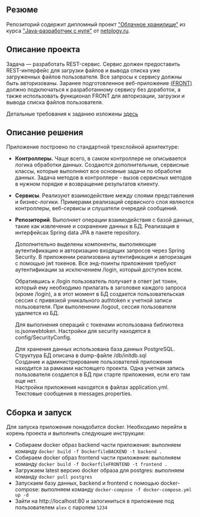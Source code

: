 ## Резюме
Репозиторий содержит дипломный проект ["Облачное хранилище”](https://github.com/netology-code/jd-homeworks/blob/master/diploma/cloudservice.md) 
из курса ["Java-разработчик с нуля"](https://netology.ru/programs/java-developer#/) от [netology.ru](https://netology.ru/).
## Описание проекта
Задача — разработать REST-сервис. Сервис должен предоставить REST-интерфейс для загрузки файлов и вывода списка уже 
загруженных файлов пользователя.
Все запросы к сервису должны быть авторизованы. Заранее подготовленное веб-приложение [(FRONT)](https://github.com/netology-code/jd-homeworks/tree/master/diploma/netology-diplom-frontend) 
должно подключаться к разработанному сервису без доработок, а также использовать функционал FRONT для авторизации, 
загрузки и вывода списка файлов пользователя.

Детальные требования к заданию изложены [здесь](https://github.com/netology-code/jd-homeworks/blob/master/diploma/cloudservice.md)
## Описание решения
Приложение построено по стандартной трехслойной архитектуре:
- <b>Контроллеры.</b> Чаще всего, в самом контроллере не описывается логика обработки данных. Создаются дополнительные, 
сервисные классы, которые выполняют все основные задачи по обработке данных. Задача методов в контроллере - вызов 
сервисных методов в нужном порядке и возвращение результатов клиенту.
- <b>Сервисы</b>. Реализуют взаимодействие между слоями представления и бизнес-логики. Примерами реализаций сервисного 
слоя являются контроллеры, веб-сервисы и слушатели очередей сообщений.
- <b>Репозиторий</b>. Выполняет операции взаимодействия с базой данных, такие как извлечение и сохранение данных в БД.
  Реализация в интерфейсах Spring data JPA в пакете repository.<br>

  Дополнительно выделены компоненты, выполняющие аутентификацию и авторизацию входящих запросов через Spring Security. 
  В приложении реализована аутентификация и авторизация с помощью jwt токенов. Все энд-поинты приложения требуют 
  аутентификации за исключением /login, который доступен всем.<br>

  Обратившись к /login пользователь получает в ответ jwt 
  токен, который ему необходимо прилагать в заголовке каждого запроса (кроме /login), а в этот момент в БД создается
  пользовательская сессия с привязкой уникального authtoken к учетной записи пользователя.
  При выполенении /logout, сессия пользователя удаляется из БД.<br>

  Для выполнения операций с токенами использована библиотека io.jsonwebtoken. 
  Настройки для security находятся в config/SecurityConfig.<br>

  Для хранения данных использована база данных PostgreSQL.
  Структура БД описана в dump-файле /db/initdb.sql<br>
  Создание и администрирование пользователей приложения находится за рамками настоящего проекта. Одна учетная запись
  пользователя создается в БД при старте приложения, если его там еще нет.<br>
  Настройки приложения находятся в файлах application.yml. Текстовые сообщения в messages.properties.<br>

## Сборка и запуск
Для запуска приложения понадобится docker. Необходимо перейти в корень проекта и выполнить следующие инструкции:
- Собираем docker образ backend части приложения: выполняем команду `docker build -f DockerfileBACKEND -t backend .` 
- Собираем docker образ frontend части приложения: выполняем команду `docker build -f DockerfileFRONTEND -t frontend .` 
- Загружаем latest версию docker образа для postgres: выполняем команду `docker pull postgres` 
- Запускаем базу данных, backend и frontend с помощью docker-compose: выполняем команду `docker-compose -f docker-compose.yml up -d`
- Зайти на http://localhost:80 и залогиниться в приложение под пользователем `alex` c паролем `1234` 
